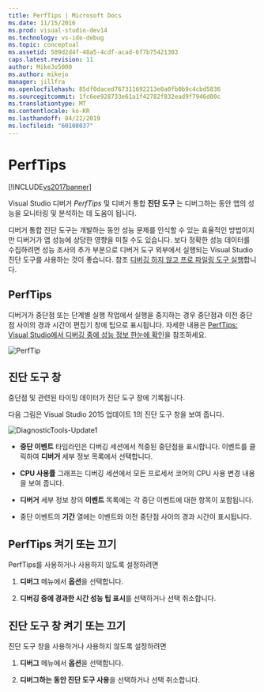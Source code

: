 ```yaml
---
title: PerfTips | Microsoft Docs
ms.date: 11/15/2016
ms.prod: visual-studio-dev14
ms.technology: vs-ide-debug
ms.topic: conceptual
ms.assetid: 509d2d4f-48a5-4cdf-acad-6f7b75421303
caps.latest.revision: 11
author: MikeJo5000
ms.author: mikejo
manager: jillfra
ms.openlocfilehash: 85df0daced767311692213e0a0fb0b9c4cbd5836
ms.sourcegitcommit: 1fc6ee928733e61a1f42782f832ead9f7946d00c
ms.translationtype: MT
ms.contentlocale: ko-KR
ms.lasthandoff: 04/22/2019
ms.locfileid: "60108037"
---
```

# <a name="perftips"></a>PerfTips
[!INCLUDE[vs2017banner](../includes/vs2017banner.md)]

Visual Studio 디버거 *PerfTips* 및 디버거 통합 **진단 도구** 는 디버그하는 동안 앱의 성능을 모니터링 및 분석하는 데 도움이 됩니다.  
  
 디버거 통합 진단 도구는 개발하는 동안 성능 문제를 인식할 수 있는 효율적인 방법이지만 디버거가 앱 성능에 상당한 영향을 미칠 수도 있습니다. 보다 정확한 성능 데이터를 수집하려면 성능 조사의 추가 부분으로 디버거 도구 외부에서 실행되는 Visual Studio 진단 도구를 사용하는 것이 좋습니다. 참조 [디버깅 하지 않고 프로 파일링 도구 실행](http://msdn.microsoft.com/library/e97ce1a4-62d6-4b8e-a2f7-61576437ff01)합니다.  
  
## <a name="perftips"></a>PerfTips  
 디버거가 중단점 또는 단계별 실행 작업에서 실행을 중지하는 경우 중단점과 이전 중단점 사이의 경과 시간이 편집기 창에 팁으로 표시됩니다. 자세한 내용은 [PerfTips: Visual Studio에서 디버깅 중에 성능 정보 한눈에 확인](http://blogs.msdn.com/b/visualstudioalm/archive/2014/08/18/perftips-performance-information-at-a-glance-while-debugging-with-visual-studio.aspx)을 참조하세요.  
  
 ![PerfTip](../profiling/media/dbgdiag-perf-perftip.png "DBGDIAG_PERF_PerfTip")  
  
## <a name="diagnostics-tools-window"></a>진단 도구 창  
 중단점 및 관련된 타이밍 데이터가 진단 도구 창에 기록됩니다.  
  
 다음 그림은 Visual Studio 2015 업데이트 1의 진단 도구 창을 보여 줍니다.  
  
 ![DiagnosticTools&#45;Update1](../profiling/media/diagnostictools-update1.png "DiagnosticTools-Update1")  
  
- **중단 이벤트** 타임라인은 디버깅 세션에서 적중된 중단점을 표시합니다. 이벤트를 클릭하여 **디버거** 세부 정보 목록에서 선택합니다.  
  
- **CPU 사용률** 그래프는 디버깅 세션에서 모든 프로세서 코어의 CPU 사용 변경 내용을 보여 줍니다.  
  
- **디버거** 세부 정보 창의 **이벤트** 목록에는 각 중단 이벤트에 대한 항목이 포함됩니다.  
  
- 중단 이벤트의 **기간** 열에는 이벤트와 이전 중단점 사이의 경과 시간이 표시됩니다.  
  
## <a name="turn-perftips-on-or-off"></a>PerfTips 켜기 또는 끄기  
 PerfTips를 사용하거나 사용하지 않도록 설정하려면  
  
1. **디버그** 메뉴에서 **옵션**을 선택합니다.  
  
2. **디버깅 중에 경과한 시간 성능 팁 표시**를 선택하거나 선택 취소합니다.  
  
## <a name="turn-the-diagnostic-tools-window-on-or-off"></a>진단 도구 창 켜기 또는 끄기  
 진단 도구 창을 사용하거나 사용하지 않도록 설정하려면  
  
1. **디버그** 메뉴에서 **옵션**을 선택합니다.  
  
2. **디버그하는 동안 진단 도구 사용**을 선택하거나 선택 취소합니다.
